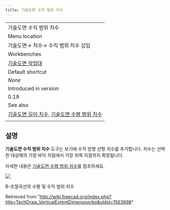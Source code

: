 ```yaml
---
title: 기술도면 수직 범위 치수
---
```

|  |
| --- |
| 기술도면 수직 범위 치수 |
| Menu location |
| 기술도면→ 치수→ 수직 범위 치수 삽입 |
| Workbenches |
| [기술도면 작업대](/TechDraw_Workbench/ko "TechDraw Workbench/ko") |
| Default shortcut |
| *None* |
| Introduced in version |
| 0.19 |
| See also |
| [기술도면 길이 치수](/TechDraw_LengthDimension/ko "TechDraw LengthDimension/ko"), [기술도면 수평 범위 치수](/TechDraw_HorizontalExtentDimension/ko "TechDraw HorizontalExtentDimension/ko") |
|  |

## 설명

**기술도면 수직 범위 치수** 도구는 보기에 수직 방향 선형 치수를 추가합니다. 치수는 선택한 대상체의 가장 바닥 지점에서 가장 위쪽 지점까지 확장됩니다.

자세한 내용은 [기술도면 수평 범위 치수](/TechDraw_HorizontalExtentDimension/ko "TechDraw HorizontalExtentDimension/ko")를 참조하세요.

![](/images/TechDraw_Dimension_Horizontal_Extent_example.png)

B-조절곡선의 수평 및 수직 범위 치수

Retrieved from "<http://wiki.freecad.org/index.php?title=TechDraw_VerticalExtentDimension/ko&oldid=1563698>"